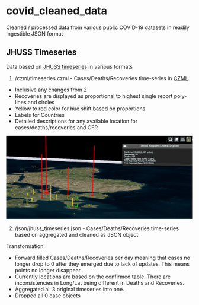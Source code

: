 # covid_cleaned_data
Cleaned / processed data from various public COVID-19 datasets in readily ingestible JSON format


## JHUSS Timeseries

Data based on [JHUSS timeseries](https://github.com/CSSEGISandData/COVID-19/tree/master/csse_covid_19_data/csse_covid_19_time_series) in various formats


1. /czml/timeseries.czml - Cases/Deaths/Recoveries time-series in [CZML](https://github.com/AnalyticalGraphicsInc/czml-writer/wiki/CZML-Guide).
 - Inclusive any changes from 2 
 - Recoveries are displayed as proportional to highest single report poly-lines and circles
 - Yellow to red color for hue shift based on proportions
 - Labels for Countries
 - Detailed descriptions for any available location for cases/deaths/recoveries and CFR
 
 ![Screenshot](https://github.com/georgzoeller/covid_cleaned_data/blob/master/Screenshot%202020-03-21%20at%2004.12.39.png?raw=true)


2. /json/jhuss_timeseries.json - Cases/Deaths/Recoveries time-series based on aggregated and cleaned as JSON object 

Transformation:
  - Forward filled Cases/Deaths/Recoveries per day meaning that cases no longer drop to 0 after they emerged due to lack of updates. This means points no longer disappear.
  - Currently locations are based on the confirmed table. There are inconsistencies in Long/Lat being different in Deaths and Recoveries.
  - Aggregated all 3 original timeseries into one.
  - Dropped all 0 case objects


